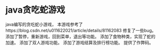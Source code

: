 # java贪吃蛇游戏
java编写的贪吃蛇小游戏，
本游戏参考了https://blog.csdn.net/u011622021/article/details/81162083
修复了一些bug。
添加了暂停，重新游戏，回到菜单，退出等功能。
添加了食物种类，实现了蛇的加速。
添加了双人游戏功能。
添加了游戏结算及排行榜功能。
提供了作弊码。
